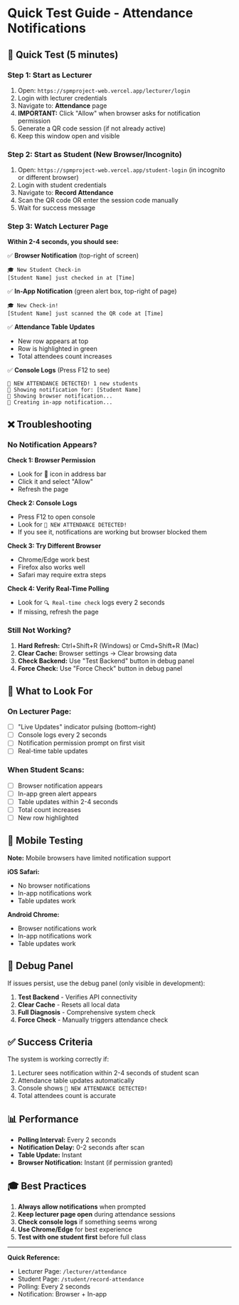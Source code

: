 # Quick Test Guide - Attendance Notifications

## 🚀 Quick Test (5 minutes)

### Step 1: Start as Lecturer
1. Open: `https://spmproject-web.vercel.app/lecturer/login`
2. Login with lecturer credentials
3. Navigate to: **Attendance** page
4. **IMPORTANT:** Click "Allow" when browser asks for notification permission
5. Generate a QR code session (if not already active)
6. Keep this window open and visible

### Step 2: Start as Student (New Browser/Incognito)
1. Open: `https://spmproject-web.vercel.app/student-login` (in incognito or different browser)
2. Login with student credentials
3. Navigate to: **Record Attendance**
4. Scan the QR code OR enter the session code manually
5. Wait for success message

### Step 3: Watch Lecturer Page
**Within 2-4 seconds, you should see:**

✅ **Browser Notification** (top-right of screen)
```
🎓 New Student Check-in
[Student Name] just checked in at [Time]
```

✅ **In-App Notification** (green alert box, top-right of page)
```
🎓 New Check-in!
[Student Name] just scanned the QR code at [Time]
```

✅ **Attendance Table Updates**
- New row appears at top
- Row is highlighted in green
- Total attendees count increases

✅ **Console Logs** (Press F12 to see)
```
🔔 NEW ATTENDANCE DETECTED! 1 new students
📢 Showing notification for: [Student Name]
📱 Showing browser notification...
📢 Creating in-app notification...
```

## ❌ Troubleshooting

### No Notification Appears?

**Check 1: Browser Permission**
- Look for 🔔 icon in address bar
- Click it and select "Allow"
- Refresh the page

**Check 2: Console Logs**
- Press F12 to open console
- Look for `🔔 NEW ATTENDANCE DETECTED!`
- If you see it, notifications are working but browser blocked them

**Check 3: Try Different Browser**
- Chrome/Edge work best
- Firefox also works well
- Safari may require extra steps

**Check 4: Verify Real-Time Polling**
- Look for `🔍 Real-time check` logs every 2 seconds
- If missing, refresh the page

### Still Not Working?

1. **Hard Refresh:** Ctrl+Shift+R (Windows) or Cmd+Shift+R (Mac)
2. **Clear Cache:** Browser settings → Clear browsing data
3. **Check Backend:** Use "Test Backend" button in debug panel
4. **Force Check:** Use "Force Check" button in debug panel

## 🎯 What to Look For

### On Lecturer Page:
- [ ] "Live Updates" indicator pulsing (bottom-right)
- [ ] Console logs every 2 seconds
- [ ] Notification permission prompt on first visit
- [ ] Real-time table updates

### When Student Scans:
- [ ] Browser notification appears
- [ ] In-app green alert appears
- [ ] Table updates within 2-4 seconds
- [ ] Total count increases
- [ ] New row highlighted

## 📱 Mobile Testing

**Note:** Mobile browsers have limited notification support

**iOS Safari:**
- No browser notifications
- In-app notifications work
- Table updates work

**Android Chrome:**
- Browser notifications work
- In-app notifications work
- Table updates work

## 🔧 Debug Panel

If issues persist, use the debug panel (only visible in development):

1. **Test Backend** - Verifies API connectivity
2. **Clear Cache** - Resets all local data
3. **Full Diagnosis** - Comprehensive system check
4. **Force Check** - Manually triggers attendance check

## ✅ Success Criteria

The system is working correctly if:
1. Lecturer sees notification within 2-4 seconds of student scan
2. Attendance table updates automatically
3. Console shows `🔔 NEW ATTENDANCE DETECTED!`
4. Total attendees count is accurate

## 📊 Performance

- **Polling Interval:** Every 2 seconds
- **Notification Delay:** 0-2 seconds after scan
- **Table Update:** Instant
- **Browser Notification:** Instant (if permission granted)

## 🎓 Best Practices

1. **Always allow notifications** when prompted
2. **Keep lecturer page open** during attendance sessions
3. **Check console logs** if something seems wrong
4. **Use Chrome/Edge** for best experience
5. **Test with one student first** before full class

---

**Quick Reference:**
- Lecturer Page: `/lecturer/attendance`
- Student Page: `/student/record-attendance`
- Polling: Every 2 seconds
- Notification: Browser + In-app

